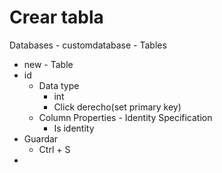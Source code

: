 # Crear tabla
Databases - customdatabase - Tables
- new - Table
- id
  - Data type
    - int
    - Click derecho(set primary key)
  - Column Properties - Identity Specification
    - Is identity
- Guardar
  - Ctrl + S
- 